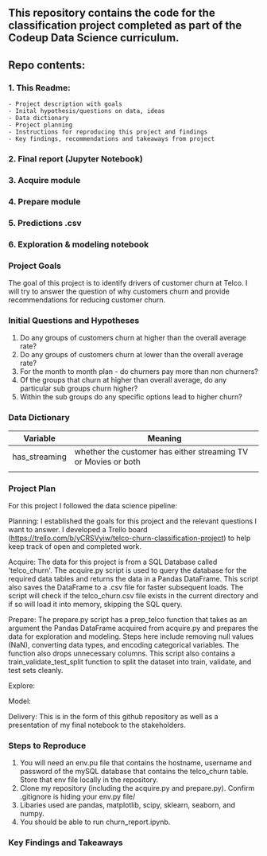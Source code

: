 ## This repository contains the code for the classification project completed as part of the Codeup Data Science curriculum. 

## Repo contents:
### 1. This Readme:
    - Project description with goals
    - Inital hypothesis/questions on data, ideas
    - Data dictionary
    - Project planning
    - Instructions for reproducing this project and findings
    - Key findings, recommendations and takeaways from project
### 2. Final report (Jupyter Notebook)
### 3. Acquire module
### 4. Prepare module
### 5. Predictions .csv
### 6. Exploration & modeling notebook

### Project Goals

The goal of this project is to identify drivers of customer churn at Telco. I will try to answer the question of why customers churn and provide recommendations for reducing customer churn.

### Initial Questions and Hypotheses

1. Do any groups of customers churn at higher than the overall average rate?
2. Do any groups of customers churn at lower than the overall average rate?
3. For the month to month plan - do churners pay more than non churners? 
4. Of the groups that churn at higher than overall average, do any particular sub groups churn higher?
5. Within the sub groups do any specific options lead to higher churn?

### Data Dictionary

| Variable    | Meaning     |
| ----------- | ----------- |
| has_streaming    |  whether the customer has either streaming TV or Movies or both           |
|             |             |

### Project Plan

For this project I followed the data science pipeline:

Planning: I established the goals for this project and the relevant questions I want to answer. I developed a Trello board (https://trello.com/b/yCRSVyiw/telco-churn-classification-project) to help keep track of open and completed work.

Acquire: The data for this project is from a SQL Database called 'telco_churn'. The acquire.py script is used to query the database for the required data tables and returns the data in a Pandas DataFrame. This script also saves the DataFrame to a .csv file for faster subsequent loads. The script will check if the telco_churn.csv file exists in the current directory and if so will load it into memory, skipping the SQL query.

Prepare: The prepare.py script has a prep_telco function that takes as an argument the Pandas DataFrame acquired from acquire.py and prepares the data for exploration and modeling. Steps here include removing null values (NaN), converting data types, and encoding categorical variables. The function also drops unnecessary columns. This script also contains a train_validate_test_split function to split the dataset into train, validate, and test sets cleanly.

Explore: 

Model:

Delivery: This is in the form of this github repository as well as a presentation of my final notebook to the stakeholders.

### Steps to Reproduce

1. You will need an env.pu file that contains the hostname, username and password of the mySQL database that contains the telco_churn table. Store that env file locally in the repository. 
2. Clone my repository (including the acquire.py and prepare.py). Confirm .gitignore is hiding your env.py file/
3. Libaries used are pandas, matplotlib, scipy, sklearn, seaborn, and numpy.
4. You should be able to run churn_report.ipynb.

### Key Findings and Takeaways
